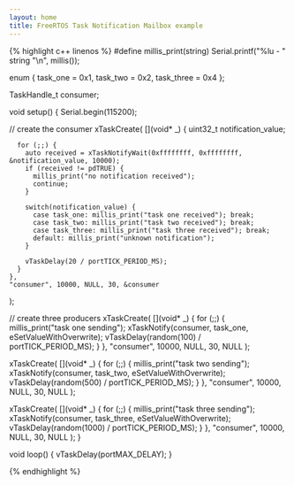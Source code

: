 ```yaml
---
layout: home
title: FreeRTOS Task Notification Mailbox example
---
```


{% highlight c++ linenos %}
#define millis_print(string) Serial.printf("%lu - " string "\n", millis());

enum {
  task_one = 0x1,
  task_two = 0x2,
  task_three = 0x4
};

TaskHandle_t consumer;

void setup() {
  Serial.begin(115200);

  // create the consumer
  xTaskCreate(
    [](void* _) {
      uint32_t notification_value;

      for (;;) {
        auto received = xTaskNotifyWait(0xffffffff, 0xffffffff, &notification_value, 10000);
        if (received != pdTRUE) {
          millis_print("no notification received");
          continue;
        }

        switch(notification_value) {
          case task_one: millis_print("task one received"); break;
          case task_two: millis_print("task two received"); break;
          case task_three: millis_print("task three received"); break;
          default: millis_print("unknown notification");
        }

        vTaskDelay(20 / portTICK_PERIOD_MS);
      }
    },
    "consumer", 10000, NULL, 30, &consumer
  );

  // create three producers
  xTaskCreate(
    [](void* _) {
      for (;;) {
        millis_print("task one sending");
        xTaskNotify(consumer, task_one, eSetValueWithOverwrite);
        vTaskDelay(random(100) / portTICK_PERIOD_MS);
      }
    },
    "consumer", 10000, NULL, 30, NULL
  );

  xTaskCreate(
    [](void* _) {
      for (;;) {
        millis_print("task two sending");
        xTaskNotify(consumer, task_two, eSetValueWithOverwrite);
        vTaskDelay(random(500) / portTICK_PERIOD_MS);
      }
    },
    "consumer", 10000, NULL, 30, NULL
  );

  xTaskCreate(
    [](void* _) {
      for (;;) {
        millis_print("task three sending");
        xTaskNotify(consumer, task_three, eSetValueWithOverwrite);
        vTaskDelay(random(1000) / portTICK_PERIOD_MS);
      }
    },
    "consumer", 10000, NULL, 30, NULL
  );
}

void loop() {
  vTaskDelay(portMAX_DELAY);
}

{% endhighlight %}
